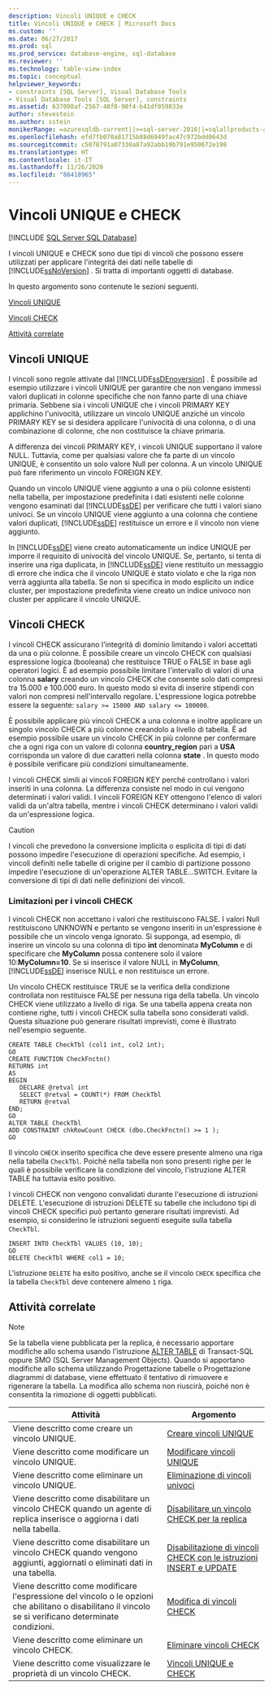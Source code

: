 ```yaml
---
description: Vincoli UNIQUE e CHECK
title: Vincoli UNIQUE e CHECK | Microsoft Docs
ms.custom: ''
ms.date: 06/27/2017
ms.prod: sql
ms.prod_service: database-engine, sql-database
ms.reviewer: ''
ms.technology: table-view-index
ms.topic: conceptual
helpviewer_keywords:
- constraints [SQL Server], Visual Database Tools
- Visual Database Tools [SQL Server], constraints
ms.assetid: 637098af-2567-48f8-90f4-b41df059833e
author: stevestein
ms.author: sstein
monikerRange: =azuresqldb-current||>=sql-server-2016||=sqlallproducts-allversions||>=sql-server-linux-2017||=azuresqldb-mi-current
ms.openlocfilehash: efd7fb070a81715b88d6949fac47c972bdd0643d
ms.sourcegitcommit: c5078791a07330a87a92abb19b791e950672e198
ms.translationtype: HT
ms.contentlocale: it-IT
ms.lasthandoff: 11/26/2020
ms.locfileid: "88418965"
---
```

# <a name="unique-constraints-and-check-constraints"></a>Vincoli UNIQUE e CHECK
[!INCLUDE [SQL Server SQL Database](../../includes/applies-to-version/sql-asdb.md)]

  I vincoli UNIQUE e CHECK sono due tipi di vincoli che possono essere utilizzati per applicare l'integrità dei dati nelle tabelle di [!INCLUDE[ssNoVersion](../../includes/ssnoversion-md.md)] . Si tratta di importanti oggetti di database.  
  
 In questo argomento sono contenute le sezioni seguenti.  
  
 [Vincoli UNIQUE](#Unique)  
  
 [Vincoli CHECK](#Check)  
  
 [Attività correlate](#Tasks)  
  
##  <a name="unique-constraints"></a><a name="Unique"></a> Vincoli UNIQUE  
 I vincoli sono regole attivate dal [!INCLUDE[ssDEnoversion](../../includes/ssdenoversion-md.md)] . È possibile ad esempio utilizzare i vincoli UNIQUE per garantire che non vengano immessi valori duplicati in colonne specifiche che non fanno parte di una chiave primaria. Sebbene sia i vincoli UNIQUE che i vincoli PRIMARY KEY applichino l'univocità, utilizzare un vincolo UNIQUE anziché un vincolo PRIMARY KEY se si desidera applicare l'univocità di una colonna, o di una combinazione di colonne, che non costituisce la chiave primaria.  
  
 A differenza dei vincoli PRIMARY KEY, i vincoli UNIQUE supportano il valore NULL. Tuttavia, come per qualsiasi valore che fa parte di un vincolo UNIQUE, è consentito un solo valore Null per colonna. A un vincolo UNIQUE può fare riferimento un vincolo FOREIGN KEY.  
  
 Quando un vincolo UNIQUE viene aggiunto a una o più colonne esistenti nella tabella, per impostazione predefinita i dati esistenti nelle colonne vengono esaminati dal [!INCLUDE[ssDE](../../includes/ssde-md.md)] per verificare che tutti i valori siano univoci. Se un vincolo UNIQUE viene aggiunto a una colonna che contiene valori duplicati, [!INCLUDE[ssDE](../../includes/ssde-md.md)] restituisce un errore e il vincolo non viene aggiunto.  
  
 In [!INCLUDE[ssDE](../../includes/ssde-md.md)] viene creato automaticamente un indice UNIQUE per imporre il requisito di univocità del vincolo UNIQUE. Se, pertanto, si tenta di inserire una riga duplicata, in [!INCLUDE[ssDE](../../includes/ssde-md.md)] viene restituito un messaggio di errore che indica che il vincolo UNIQUE è stato violato e che la riga non verrà aggiunta alla tabella. Se non si specifica in modo esplicito un indice cluster, per impostazione predefinita viene creato un indice univoco non cluster per applicare il vincolo UNIQUE.  
  
##  <a name="check-constraints"></a><a name="Check"></a> Vincoli CHECK  
 I vincoli CHECK assicurano l'integrità di dominio limitando i valori accettati da una o più colonne. È possibile creare un vincolo CHECK con qualsiasi espressione logica (booleana) che restituisce TRUE o FALSE in base agli operatori logici. È ad esempio possibile limitare l'intervallo di valori di una colonna **salary** creando un vincolo CHECK che consente solo dati compresi tra 15.000 e 100.000 euro. In questo modo si evita di inserire stipendi con valori non compresi nell'intervallo regolare. L'espressione logica potrebbe essere la seguente: `salary >= 15000 AND salary <= 100000`.  
  
 È possibile applicare più vincoli CHECK a una colonna e inoltre applicare un singolo vincolo CHECK a più colonne creandolo a livello di tabella. È ad esempio possibile usare un vincolo CHECK in più colonne per confermare che a ogni riga con un valore di colonna **country_region** pari a **USA** corrisponda un valore di due caratteri nella colonna **state** . In questo modo è possibile verificare più condizioni simultaneamente.  
  
 I vincoli CHECK simili ai vincoli FOREIGN KEY perché controllano i valori inseriti in una colonna. La differenza consiste nel modo in cui vengono determinati i valori validi. I vincoli FOREIGN KEY ottengono l'elenco di valori validi da un'altra tabella, mentre i vincoli CHECK determinano i valori validi da un'espressione logica.  
  
> [!CAUTION]  
>  I vincoli che prevedono la conversione implicita o esplicita di tipi di dati possono impedire l'esecuzione di operazioni specifiche. Ad esempio, i vincoli definiti nelle tabelle di origine per il cambio di partizione possono impedire l'esecuzione di un'operazione ALTER TABLE...SWITCH. Evitare la conversione di tipi di dati nelle definizioni dei vincoli.  
  
### <a name="limitations-of-check-constraints"></a>Limitazioni per i vincoli CHECK  
 I vincoli CHECK non accettano i valori che restituiscono FALSE. I valori Null restituiscono UNKNOWN e pertanto se vengono inseriti in un'espressione è possibile che un vincolo venga ignorato. Si supponga, ad esempio, di inserire un vincolo su una colonna di tipo **int** denominata **MyColumn** e di specificare che **MyColumn** possa contenere solo il valore 10:**MyColumn=10**. Se si inserisce il valore NULL in **MyColumn**, [!INCLUDE[ssDE](../../includes/ssde-md.md)] inserisce NULL e non restituisce un errore.  
  
 Un vincolo CHECK restituisce TRUE se la verifica della condizione controllata non restituisce FALSE per nessuna riga della tabella. Un vincolo CHECK viene utilizzato a livello di riga. Se una tabella appena creata non contiene righe, tutti i vincoli CHECK sulla tabella sono considerati validi. Questa situazione può generare risultati imprevisti, come è illustrato nell'esempio seguente.  
  
```  
CREATE TABLE CheckTbl (col1 int, col2 int);  
GO  
CREATE FUNCTION CheckFnctn()  
RETURNS int  
AS   
BEGIN  
   DECLARE @retval int  
   SELECT @retval = COUNT(*) FROM CheckTbl  
   RETURN @retval  
END;  
GO  
ALTER TABLE CheckTbl  
ADD CONSTRAINT chkRowCount CHECK (dbo.CheckFnctn() >= 1 );  
GO  
```  
  
 Il vincolo `CHECK` inserito specifica che deve essere presente almeno una riga nella tabella `CheckTbl`. Poiché nella tabella non sono presenti righe per le quali è possibile verificare la condizione del vincolo, l'istruzione ALTER TABLE ha tuttavia esito positivo.  
  
 I vincoli CHECK non vengono convalidati durante l'esecuzione di istruzioni DELETE. L'esecuzione di istruzioni DELETE su tabelle che includono tipi di vincoli CHECK specifici può pertanto generare risultati imprevisti. Ad esempio, si considerino le istruzioni seguenti eseguite sulla tabella `CheckTbl`.  
  
```  
INSERT INTO CheckTbl VALUES (10, 10);  
GO  
DELETE CheckTbl WHERE col1 = 10;  
```  
  
 L'istruzione `DELETE` ha esito positivo, anche se il vincolo `CHECK` specifica che la tabella `CheckTbl` deve contenere almeno `1` riga.  
  
##  <a name="related-tasks"></a><a name="Tasks"></a> Attività correlate  
  
> [!NOTE]  
>  Se la tabella viene pubblicata per la replica, è necessario apportare modifiche allo schema usando l'istruzione [ALTER TABLE](../../t-sql/statements/alter-table-transact-sql.md) di Transact-SQL oppure SMO (SQL Server Management Objects). Quando si apportano modifiche allo schema utilizzando Progettazione tabelle o Progettazione diagrammi di database, viene effettuato il tentativo di rimuovere e rigenerare la tabella. La modifica allo schema non riuscirà, poiché non è consentita la rimozione di oggetti pubblicati.  
  
|Attività|Argomento|  
|----------|-----------|  
|Viene descritto come creare un vincolo UNIQUE.|[Creare vincoli UNIQUE](../../relational-databases/tables/create-unique-constraints.md)|  
|Viene descritto come modificare un vincolo UNIQUE.|[Modificare vincoli UNIQUE](../../relational-databases/tables/modify-unique-constraints.md)|  
|Viene descritto come eliminare un vincolo UNIQUE.|[Eliminazione di vincoli univoci](../../relational-databases/tables/delete-unique-constraints.md)|  
|Viene descritto come disabilitare un vincolo CHECK quando un agente di replica inserisce o aggiorna i dati nella tabella.|[Disabilitare un vincolo CHECK per la replica](../../relational-databases/tables/disable-check-constraints-for-replication.md)|  
|Viene descritto come disabilitare un vincolo CHECK quando vengono aggiunti, aggiornati o eliminati dati in una tabella.|[Disabilitazione di vincoli CHECK con le istruzioni INSERT e UPDATE](../../relational-databases/tables/disable-check-constraints-with-insert-and-update-statements.md)|  
|Viene descritto come modificare l'espressione del vincolo o le opzioni che abilitano o disabilitano il vincolo se si verificano determinate condizioni.|[Modifica di vincoli CHECK](../../relational-databases/tables/modify-check-constraints.md)|  
|Viene descritto come eliminare un vincolo CHECK.|[Eliminare vincoli CHECK](../../relational-databases/tables/delete-check-constraints.md)|  
|Viene descritto come visualizzare le proprietà di un vincolo CHECK.|[Vincoli UNIQUE e CHECK](../../relational-databases/tables/unique-constraints-and-check-constraints.md)|  
  
  
